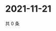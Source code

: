 # 2021-11-21

共 0 条

<!-- BEGIN WEIBO -->
<!-- 最后更新时间 Sun Nov 21 2021 03:11:06 GMT+0800 (China Standard Time) -->

<!-- END WEIBO -->
